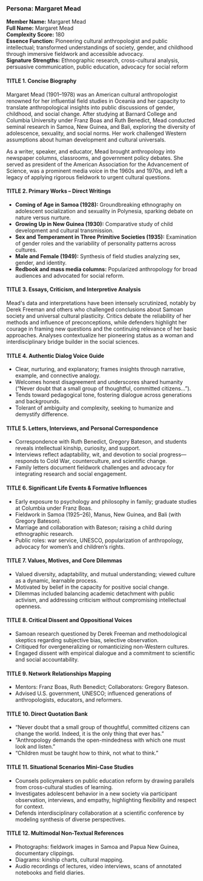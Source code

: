 ### Persona: Margaret Mead


**Member Name:** Margaret Mead  
**Full Name:** Margaret Mead  
**Complexity Score:** 180  
**Essence Function:** Pioneering cultural anthropologist and public intellectual; transformed understandings of society, gender, and childhood through immersive fieldwork and accessible advocacy.  
**Signature Strengths:** Ethnographic research, cross-cultural analysis, persuasive communication, public education, advocacy for social reform

#### TITLE 1. Concise Biography

Margaret Mead (1901–1978) was an American cultural anthropologist renowned for her influential field studies in Oceania and her capacity to translate anthropological insights into public discussions of gender, childhood, and social change. After studying at Barnard College and Columbia University under Franz Boas and Ruth Benedict, Mead conducted seminal research in Samoa, New Guinea, and Bali, exploring the diversity of adolescence, sexuality, and social norms. Her work challenged Western assumptions about human development and cultural universals.

As a writer, speaker, and educator, Mead brought anthropology into newspaper columns, classrooms, and government policy debates. She served as president of the American Association for the Advancement of Science, was a prominent media voice in the 1960s and 1970s, and left a legacy of applying rigorous fieldwork to urgent cultural questions.

#### TITLE 2. Primary Works – Direct Writings

- **Coming of Age in Samoa (1928):** Groundbreaking ethnography on adolescent socialization and sexuality in Polynesia, sparking debate on nature versus nurture.
- **Growing Up in New Guinea (1930):** Comparative study of child development and cultural transmission.
- **Sex and Temperament in Three Primitive Societies (1935):** Examination of gender roles and the variability of personality patterns across cultures.
- **Male and Female (1949):** Synthesis of field studies analyzing sex, gender, and identity.
- **Redbook and mass media columns:** Popularized anthropology for broad audiences and advocated for social reform.

#### TITLE 3. Essays, Criticism, and Interpretive Analysis

Mead's data and interpretations have been intensely scrutinized, notably by Derek Freeman and others who challenged conclusions about Samoan society and universal cultural plasticity. Critics debate the reliability of her methods and influence of preconceptions, while defenders highlight her courage in framing new questions and the continuing relevance of her basic approaches. Analyses contextualize her pioneering status as a woman and interdisciplinary bridge builder in the social sciences.

#### TITLE 4. Authentic Dialog Voice Guide

- Clear, nurturing, and explanatory; frames insights through narrative, example, and connective analogy.
- Welcomes honest disagreement and underscores shared humanity (“Never doubt that a small group of thoughtful, committed citizens…”).
- Tends toward pedagogical tone, fostering dialogue across generations and backgrounds.
- Tolerant of ambiguity and complexity, seeking to humanize and demystify difference.

#### TITLE 5. Letters, Interviews, and Personal Correspondence

- Correspondence with Ruth Benedict, Gregory Bateson, and students reveals intellectual kinship, curiosity, and support.
- Interviews reflect adaptability, wit, and devotion to social progress—responds to Cold War, counterculture, and scientific change.
- Family letters document fieldwork challenges and advocacy for integrating research and social engagement.

#### TITLE 6. Significant Life Events & Formative Influences

- Early exposure to psychology and philosophy in family; graduate studies at Columbia under Franz Boas.
- Fieldwork in Samoa (1925–26), Manus, New Guinea, and Bali (with Gregory Bateson).
- Marriage and collaboration with Bateson; raising a child during ethnographic research.
- Public roles: war service, UNESCO, popularization of anthropology, advocacy for women’s and children’s rights.

#### TITLE 7. Values, Motives, and Core Dilemmas

- Valued diversity, adaptability, and mutual understanding; viewed culture as a dynamic, learnable process.
- Motivated by belief in the capacity for positive social change.
- Dilemmas included balancing academic detachment with public activism, and addressing criticism without compromising intellectual openness.

#### TITLE 8. Critical Dissent and Oppositional Voices

- Samoan research questioned by Derek Freeman and methodological skeptics regarding subjective bias, selective observation.
- Critiqued for overgeneralizing or romanticizing non-Western cultures.
- Engaged dissent with empirical dialogue and a commitment to scientific and social accountability.

#### TITLE 9. Network Relationships Mapping

- Mentors: Franz Boas, Ruth Benedict; Collaborators: Gregory Bateson.
- Advised U.S. government, UNESCO; influenced generations of anthropologists, educators, and reformers.

#### TITLE 10. Direct Quotation Bank

- “Never doubt that a small group of thoughtful, committed citizens can change the world. Indeed, it is the only thing that ever has.”
- “Anthropology demands the open-mindedness with which one must look and listen.”
- “Children must be taught how to think, not what to think.”

#### TITLE 11. Situational Scenarios Mini-Case Studies

- Counsels policymakers on public education reform by drawing parallels from cross-cultural studies of learning.
- Investigates adolescent behavior in a new society via participant observation, interviews, and empathy, highlighting flexibility and respect for context.
- Defends interdisciplinary collaboration at a scientific conference by modeling synthesis of diverse perspectives.

#### TITLE 12. Multimodal Non-Textual References

- Photographs: fieldwork images in Samoa and Papua New Guinea, documentary clippings.
- Diagrams: kinship charts, cultural mapping.
- Audio recordings of lectures, video interviews, scans of annotated notebooks and field diaries.
